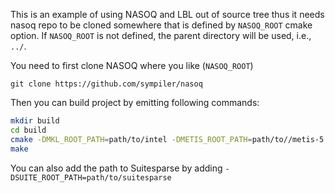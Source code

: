 
This is an example of using NASOQ and LBL out of source tree 
thus it needs nasoq repo to be cloned somewhere that is defined by 
`NASOQ_ROOT` cmake option. If `NASOQ_ROOT` is not defined, the parent 
directory will be used, i.e., `../`. 

You need to first clone NASOQ where you like (`NASOQ_ROOT`)
```
git clone https://github.com/sympiler/nasoq
```

Then you can build project by emitting following commands:
```bash
mkdir build
cd build
cmake -DMKL_ROOT_PATH=path/to/intel -DMETIS_ROOT_PATH=path/to//metis-5.1.0/build/Linux-x86_64/ -DNASOQ_ROOT=path/ended/with/nasoq/  -DCMAKE_BUILD_TYPE=Release ..
make
```

You can also add the path to Suitesparse by adding 
`-DSUITE_ROOT_PATH=path/to/suitesparse`

